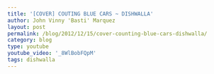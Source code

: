 ```yaml
---
title: '[COVER] COUTING BLUE CARS ~ DISHWALLA'
author: John Vinny 'Basti' Marquez
layout: post
permalink: /blog/2012/12/15/cover-counting-blue-cars-dishwalla/
category: blog
type: youtube
youtube_video: '_8WlBobFQpM'
tags: dishwalla
---
```

